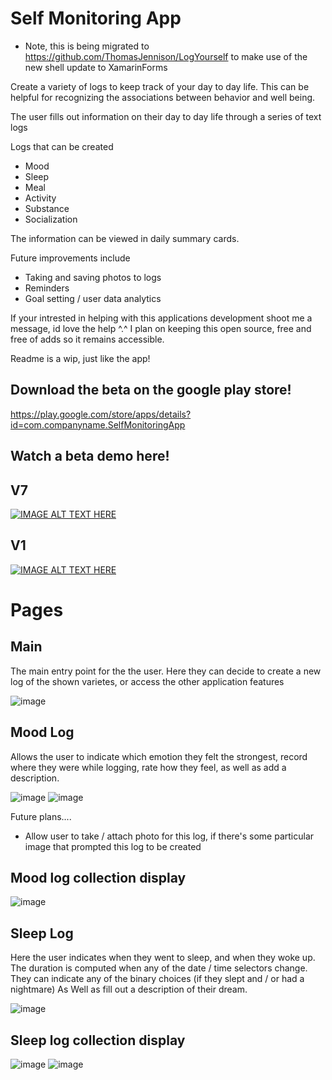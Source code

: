 # Self Monitoring App
- Note, this is being migrated to https://github.com/ThomasJennison/LogYourself to make use of the new shell update to XamarinForms

Create a variety of logs to keep track of your day to day life. This can be helpful for recognizing the associations between behavior and well being.

The user fills out information on their day to day life through a series of text logs

Logs that can be created
- Mood
- Sleep
- Meal
- Activity
- Substance
- Socialization

The information can be viewed in daily summary cards.

Future improvements include
- Taking and saving photos to logs
- Reminders
- Goal setting / user data analytics

If your intrested in helping with this applications development shoot me a message, id love the help ^.^
I plan on keeping this open source, free and free of adds so it remains accessible.

Readme is a wip, just like the app!

Download the beta on the google play store!
---------------------------------------------
https://play.google.com/store/apps/details?id=com.companyname.SelfMonitoringApp

Watch a beta demo here!
------------------------- 

V7
------
[![IMAGE ALT TEXT HERE](https://img.youtube.com/vi/MipfGiSEHcc/0.jpg)](https://www.youtube.com/watch?v=MipfGiSEHcc)

V1
------ 
[![IMAGE ALT TEXT HERE](https://img.youtube.com/vi/BhMc-u2Qktg/0.jpg)](https://www.youtube.com/watch?v=BhMc-u2Qktg)

# Pages
Main
--------------
The main entry point for the the user.
Here they can decide to create a new log of the shown varietes, or access the other application features

![image](https://user-images.githubusercontent.com/7981120/89335605-3d334580-d666-11ea-9c9f-4bf8313cb9b6.png)

Mood Log
--------------
Allows the user to indicate which emotion they felt the strongest, 
record where they were while logging, rate how they feel, as well as add a description.

![image](https://user-images.githubusercontent.com/7981120/89335891-a1560980-d666-11ea-8d5c-415ed8ae198c.png)
![image](https://user-images.githubusercontent.com/7981120/89337374-d6635b80-d668-11ea-92b6-097be4780a52.png)

Future plans....
- Allow user to take / attach photo for this log, if there's some particular image that prompted this log to be created

Mood log collection display
-------- 
![image](https://user-images.githubusercontent.com/7981120/89336614-aa93a600-d667-11ea-97cd-36fcf1625c2a.png)

Sleep Log
------- 
Here the user indicates when they went to sleep, and when they woke up. The duration is computed when any of the date / time selectors change.
They can indicate any of the binary choices (if they slept and / or had a nightmare)
As Well as fill out a description of their dream.


![image](https://user-images.githubusercontent.com/7981120/89338100-12e38700-d66a-11ea-9350-1a58cdd60f7b.png)

Sleep log collection display
------------- 
![image](https://user-images.githubusercontent.com/7981120/89338312-6a81f280-d66a-11ea-88b6-1d67368d79d4.png) 
![image](https://user-images.githubusercontent.com/7981120/89338713-fc89fb00-d66a-11ea-9418-3b287649e8a1.png)
